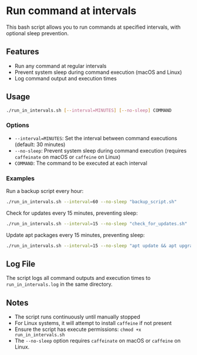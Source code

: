 # Run command at intervals

This bash script allows you to run commands at specified intervals, with optional sleep prevention.

## Features
- Run any command at regular intervals
- Prevent system sleep during command execution (macOS and Linux)
- Log command output and execution times

## Usage

```bash
./run_in_intervals.sh [--interval=MINUTES] [--no-sleep] COMMAND
```


### Options

- `--interval=MINUTES`: Set the interval between command executions (default: 30 minutes)
- `--no-sleep`: Prevent system sleep during command execution (requires `caffeinate` on macOS or `caffeine` on Linux)
- `COMMAND`: The command to be executed at each interval

### Examples

Run a backup script every hour:

```bash
./run_in_intervals.sh --interval=60 --no-sleep "backup_script.sh"
```

Check for updates every 15 minutes, preventing sleep:

```bash
./run_in_intervals.sh --interval=15 --no-sleep "check_for_updates.sh"
```

Update apt packages every 15 minutes, preventing sleep:

```bash
./run_in_intervals.sh --interval=15 --no-sleep "apt update && apt upgrade -y"
```


## Log File

The script logs all command outputs and execution times to `run_in_intervals.log` in the same directory.

## Notes

- The script runs continuously until manually stopped
- For Linux systems, it will attempt to install `caffeine` if not present
- Ensure the script has execute permissions: `chmod +x run_in_intervals.sh`
- The `--no-sleep` option requires `caffeinate` on macOS or `caffeine` on Linux.